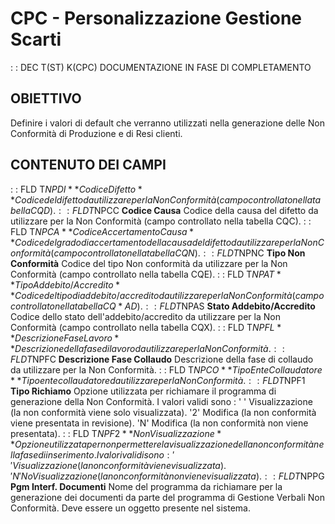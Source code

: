 # CPC - Personalizzazione Gestione Scarti
 :  : DEC T(ST) K(CPC)
DOCUMENTAZIONE IN FASE DI COMPLETAMENTO
## OBIETTIVO
Definire i valori di default che verranno utilizzati nella generazione delle Non Conformità di Produzione e di Resi clienti.
## CONTENUTO DEI CAMPI
 :  : FLD T$NPDI **Codice Difetto**
Codice del difetto da utilizzare per la Non Conformità (campo controllato nella tabella CQD).
 :  : FLD T$NPCC **Codice Causa**
Codice della causa del difetto da utilizzare per la Non Conformità (campo controllato nella tabella CQC).
 :  : FLD T$NPCA **Codice Accertamento Causa**
Codice del grado di accertamento della causa del  difetto da utilizzare per la Non Conformità (campo controllato nella tabella CQN).
 :  : FLD T$NPNC **Tipo Non Conformità**
Codice del tipo Non conformità da utilizzare per la Non Conformità (campo controllato nella tabella CQE).
 :  : FLD T$NPAT **Tipo Addebito/Accredito**
Codice del tipo di addebito/accredito da utilizzare per la Non Conformità (campo controllato nella tabella CQ*AD).
 :  : FLD T$NPAS **Stato Addebito/Accredito**
Codice dello stato dell'addebito/accredito da utilizzare per la Non Conformità (campo controllato nella tabella CQX).
 :  : FLD T$NPFL **Descrizione Fase Lavoro**
Descrizione della fase di lavoro da utilizzare per la Non Conformità.
 :  : FLD T$NPFC **Descrizione Fase Collaudo**
Descrizione della fase di collaudo da utilizzare per la Non Conformità.
 :  : FLD T$NPCO **Tipo Ente Collaudatore**
Tipo ente collaudatore da utilizzare per la Non Conformità.
 :  : FLD T$NPF1 **Tipo Richiamo**
Opzione utilizzata per richiamare il programma di generazione della Non Conformità. I valori validi sono : 
' '   Visualizzazione (la non conformità viene solo visualizzata).
'2'   Modifica (la non conformità viene presentata in revisione).
'N'   Modifica (la non conformità non viene presentata).
 :  : FLD T$NPF2 **Non Visualizzazione**
Opzione utilizzata per non permettere la visualizzazione della non conformità nella fase di inserimento. I valori validi sono : 
' '   Visualizzazione (la non conformità viene visualizzata).
'N'  No Visualizzazione (la non conformità non viene visualizzata).
 :  : FLD T$NPPG **Pgm Interf. Documenti**
Nome del programma da richiamare per la generazione dei documenti da parte del programma di Gestione Verbali Non Conformità. Deve essere un oggetto presente nel sistema.
